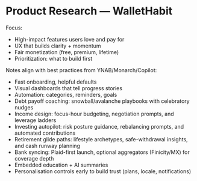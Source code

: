 # Product Research — WalletHabit

Focus:
- High-impact features users love and pay for
- UX that builds clarity + momentum
- Fair monetization (free, premium, lifetime)
- Prioritization: what to build first

Notes align with best practices from YNAB/Monarch/Copilot:
- Fast onboarding, helpful defaults
- Visual dashboards that tell progress stories
- Automation: categories, reminders, goals
- Debt payoff coaching: snowball/avalanche playbooks with celebratory nudges
- Income design: focus-hour budgeting, negotiation prompts, and leverage ladders
- Investing autopilot: risk posture guidance, rebalancing prompts, and automated contributions
- Retirement glide paths: lifestyle archetypes, safe-withdrawal insights, and cash runway planning
- Bank syncing: Plaid-first launch, optional aggregators (Finicity/MX) for coverage depth
- Embedded education + AI summaries
- Personalisation controls early to build trust (plans, locale, notifications)

